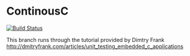 # ContinousC
[![Build Status](https://travis-ci.org/Chaser/ContinousC.svg?branch=master)](https://travis-ci.org/Chaser/ContinousC)


This branch runs through the tutorial provided by Dimtry Frank
http://dmitryfrank.com/articles/unit_testing_embedded_c_applications